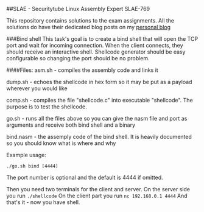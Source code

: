 ##SLAE - Securitytube Linux Assembly Expert SLAE-769

This repository contains solutions to the exam assignments.
All the solutions do have their dedicated blog posts on my [personal blog](https://chesteroni.blogspot.com)

###Bind shell
This task's goal is to create a bind shell that will open the TCP port and wait for incoming connection. When the client connects, they should receive an interactive shell.
Shellcode generator should be easy configurable so changing the port should be no problem.

####Files:
asm.sh - compiles the assembly code and links it

dump.sh - echoes the shellcode in hex form so it may be put as a payload wherever you would like

comp.sh - compiles the file "shellcode.c" into executable "shellcode". The purpose is to test the shellcode.

go.sh - runs all the files above so you can give the nasm file and port as arguments and receive both bind shell and a binary

bind.nasm - the assemply code of the bind shell. It is heavily documented so you should know what is where and why


Example usage:
```
./go.sh bind [4444]
```
The port number is optional and the default is 4444 if omitted.

Then you need two terminals for the client and server. On the server side you run `./shellcode`
On the client part you run `nc 192.168.0.1 4444`
And that's it - now you have shell.

